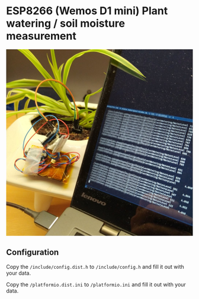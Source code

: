 # ESP8266 (Wemos D1 mini) Plant watering / soil moisture measurement

![Wemos D1 mini Soil moisture sensor](esp8266-plant-watering.jpg)


## Configuration

Copy the `/include/config.dist.h` to `/include/config.h` and fill it out with your data.

Copy the `/platformio.dist.ini` to `/platformio.ini` and fill it out with your data.


